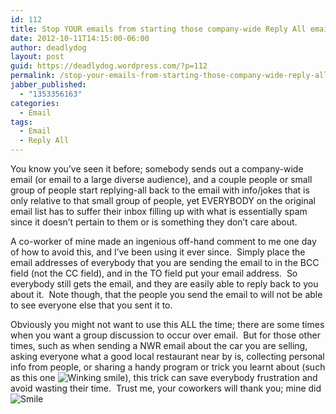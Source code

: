 ```yaml
---
id: 112
title: Stop YOUR emails from starting those company-wide Reply All email threads
date: 2012-10-11T14:15:00-06:00
author: deadlydog
layout: post
guid: https://deadlydog.wordpress.com/?p=112
permalink: /stop-your-emails-from-starting-those-company-wide-reply-all-email-threads/
jabber_published:
  - "1353356163"
categories:
  - Email
tags:
  - Email
  - Reply All
---
```

You know you’ve seen it before; somebody sends out a company-wide email (or email to a large diverse audience), and a couple people or small group of people start replying-all back to the email with info/jokes that is only relative to that small group of people, yet EVERYBODY on the original email list has to suffer their inbox filling up with what is essentially spam since it doesn’t pertain to them or is something they don’t care about.

A co-worker of mine made an ingenious off-hand comment to me one day of how to avoid this, and I’ve been using it ever since.&#160; Simply place the email addresses of everybody that you are sending the email to in the BCC field (not the CC field), and in the TO field put your email address.&#160; So everybody still gets the email, and they are easily able to reply back to you about it.&#160; Note though, that the people you send the email to will not be able to see everyone else that you sent it to.

Obviously you might not want to use this ALL the time; there are some times when you want a group discussion to occur over email.&#160; But for those other times, such as when sending a NWR email about the car you are selling, asking everyone what a good local restaurant near by is, collecting personal info from people, or sharing a handy program or trick you learnt about (such as this one <img class="wlEmoticon wlEmoticon-winkingsmile" style="border-style:none;" alt="Winking smile" src="http://dans-blog.azurewebsites.net/wp-content/uploads/2012/11/wlemoticon-winkingsmile.png" />), this trick can save everybody frustration and avoid wasting their time.&#160; Trust me, your coworkers will thank you; mine did <img class="wlEmoticon wlEmoticon-smile" style="border-style:none;" alt="Smile" src="http://dans-blog.azurewebsites.net/wp-content/uploads/2012/11/wlemoticon-smile1.png" />